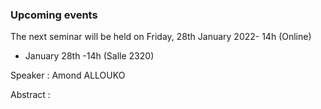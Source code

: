 ### Upcoming events

The next seminar will be held on Friday, 28th January 2022- 14h (Online)
 
- January 28th -14h (Salle 2320)

Speaker : Amond ALLOUKO

Abstract : 



 
